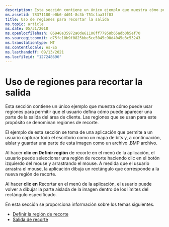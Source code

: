 ```yaml
---
description: Esta sección contiene un único ejemplo que muestra cómo puede usar regiones para permitir que el usuario defina cómo puede aparecer una parte de la salida del área de cliente. Las regiones que se usan para este propósito se denominan regiones de recorte.
ms.assetid: 78371180-e0b6-4d01-8c3b-751cfaa3ff03
title: Uso de regiones para recortar la salida
ms.topic: article
ms.date: 05/31/2018
ms.openlocfilehash: 86948e35972a0de61106ff77958b65adb0b5ef70
ms.sourcegitcommit: d75fc10b9f0825bbe5ce5045c90d4045e3c53243
ms.translationtype: MT
ms.contentlocale: es-ES
ms.lasthandoff: 09/13/2021
ms.locfileid: "127248696"
---
```

# <a name="using-regions-to-clip-output"></a>Uso de regiones para recortar la salida

Esta sección contiene un único ejemplo que muestra cómo puede usar regiones para permitir que el usuario defina cómo puede aparecer una parte de la salida del área de cliente. Las regiones que se usan para este propósito se denominan regiones de recorte.

El ejemplo de esta sección se toma de una aplicación que permite a un usuario capturar todo el escritorio como un mapa de bits y, a continuación, aislar y guardar una parte de esta imagen como un archivo .BMP archivo.

Al hacer **clic en Definir región** de recorte en el menú de la aplicación, el usuario puede seleccionar una región de recorte haciendo clic en el botón izquierdo del mouse y arrastrando el mouse. A medida que el usuario arrastra el mouse, la aplicación dibuja un rectángulo que corresponde a la nueva región de recorte.

Al hacer **clic en** Recortar en el menú de la aplicación, el usuario puede volver a dibujar la parte aislada de la imagen dentro de los límites del rectángulo especificado.

En esta sección se proporciona información sobre los temas siguientes.

-   [Definir la región de recorte](defining-the-clipping-region.md)
-   [Salida de recorte](clipping-output.md)

 

 



